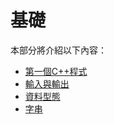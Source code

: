 # 基礎

本部分將介紹以下內容：

* [第一個C++程式](./first_program.md)
* [輸入與輸出](./input_output.md)
* [資料型態](./data_type.md)
* [字串](./string.md)
